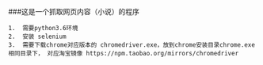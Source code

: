 ###这是一个抓取网页内容（小说）的程序


	1. 	需要python3.6环境
	2. 	安装 selenium
	3. 	需要下载chrome对应版本的 chromedriver.exe，放到chrome安装目录chrome.exe相同目录下， 对应淘宝镜像 https://npm.taobao.org/mirrors/chromedriver